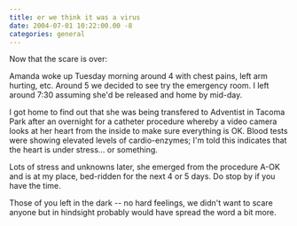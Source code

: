 ```yaml
---
title: er we think it was a virus
date: 2004-07-01 10:22:00.00 -8
categories: general
---
```

Now that the scare is over:

Amanda woke up Tuesday morning around 4 with chest pains, left arm hurting, etc. Around 5 we decided to see try the emergency room. I left around 7:30 assuming she'd be released and home by mid-day.

I got home to find out that she was being transfered to Adventist in Tacoma Park after an overnight for a catheter procedure whereby a video camera looks at her heart from the inside to make sure everything is OK. Blood tests were showing elevated levels of cardio-enzymes; I'm told this indicates that the heart is under stress… or something.

Lots of stress and unknowns later, she emerged from the procedure A-OK and is at my place, bed-ridden for the next 4 or 5 days. Do stop by if you have the time.

Those of you left in the dark -- no hard feelings, we didn't want to scare anyone but in hindsight probably would have spread the word a bit more.
